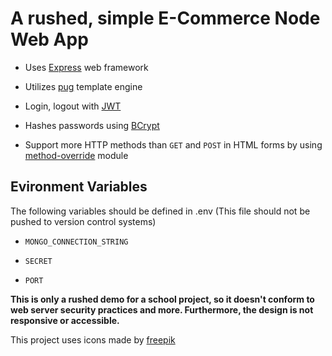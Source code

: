 # A rushed, simple E-Commerce Node Web App

* Uses [Express](https://expressjs.com/) web framework

* Utilizes [pug](https://pugjs.org/api/getting-started.html) template engine

* Login, logout with [JWT](https://www.npmjs.com/package/jsonwebtoken)

* Hashes passwords using [BCrypt](https://www.npmjs.com/package/bcrypt)

* Support more HTTP methods than ```GET``` and ```POST``` in HTML forms by using [method-override](https://www.npmjs.com/package/method-override) module

## Evironment Variables

The following variables should be defined in .env (This file should not be pushed to version control systems)

* ```MONGO_CONNECTION_STRING```

* ```SECRET```

* ```PORT```

**This is only a rushed demo for a school project, so it doesn't conform to web server security practices and more. Furthermore, the design is not responsive or accessible.** 

This project uses icons made by [freepik](https://www.flaticon.com/authors/freepik)

